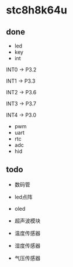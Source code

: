 # stc8h8k64u

## done

- led
- key
- int

INT0 -> P3.2

INT1 -> P3.3

INT2 -> P3.6

INT3 -> P3.7

INT4 -> P3.0

- pwm
- uart
- rtc
- adc
- hid

## todo

- 数码管

- led点阵

- oled

- 超声波模块

- 温度传感器

- 湿度传感器

- 气压传感器

  
